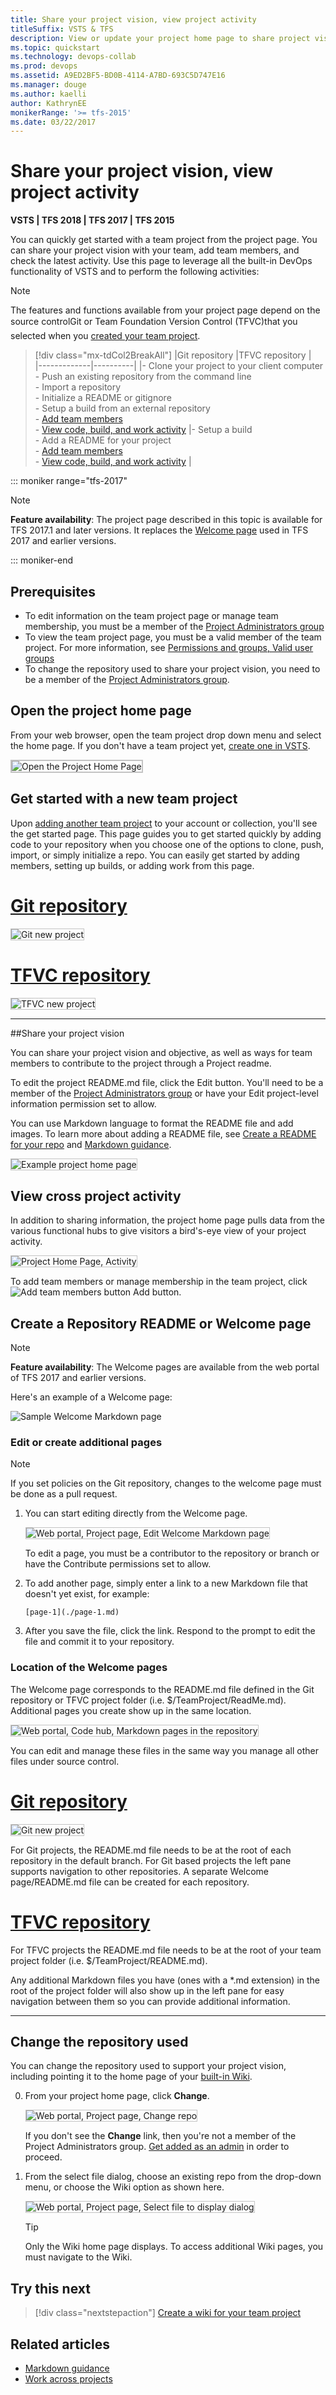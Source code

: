 ```yaml
---
title: Share your project vision, view project activity 
titleSuffix: VSTS & TFS 
description: View or update your project home page to share project vision, objectives, and activity for Visual Studio Team Services or Team Foundation Server   
ms.topic: quickstart
ms.technology: devops-collab
ms.prod: devops
ms.assetid: A9ED2BF5-BD0B-4114-A7BD-693C5D747E16
ms.manager: douge
ms.author: kaelliauthor: KathrynEE
monikerRange: '>= tfs-2015'
ms.date: 03/22/2017
---
```


# Share your project vision, view project activity   

**VSTS | TFS 2018 | TFS 2017 | TFS 2015**  

You can quickly get started with a team project from the project page. You can share your project vision with your team, add team members, and check the latest activity. Use this page to leverage all the built-in DevOps functionality of VSTS and to perform the following activities:

  
> [!NOTE]    
> The features and functions available from your project page depend on the source control&#151;Git or Team Foundation Version Control (TFVC)&#151;that you selected when you [created your team project](../../organizations/projects/create-project.md).  


> [!div class="mx-tdCol2BreakAll"]
> |Git repository   |TFVC repository   |  
> |-------------|----------| 
> |- Clone your project to your client computer<br/>- Push an existing repository from the command line<br/>- Import a repository<br/>- Initialize a README or gitignore<br/>- Setup a build from an external repository<br/>- [Add team members](#cross-project-activity)<br/>- [View code, build, and work activity](#cross-project-activity) |- Setup a build<br/>- Add a README for your project<br/>- [Add team members](#cross-project-activity)<br/>- [View code, build, and work activity](#cross-project-activity) |



::: moniker range="tfs-2017"

> [!NOTE]   
> **Feature availability**: The project page described in this topic is available for TFS 2017.1 and later versions. It replaces the [Welcome page](#welcome-pages) used in TFS 2017 and earlier versions. 

::: moniker-end

## Prerequisites

- To edit information on the team project page or manage team membership, you must be a member of the [Project Administrators group](../../organizations/security/set-project-collection-level-permissions.md) 
- To view the team project page, you must be a valid member of the team project. For more information, see [Permissions and groups, Valid user groups](../../organizations/security/about-permissions.md#validusers) 
- To change the repository used to share your project vision, you need to be a member of the [Project Administrators group](../../organizations/security/set-project-collection-level-permissions.md).


## Open the project home page
From your web browser, open the team project drop down menu and select the home page. If you don't have a team project yet, [create one in VSTS](../../user-guide/sign-up-invite-teammates.md)<!---or set one up in an [on-premises TFS](../../organizations/projects/create-project.md)-->.   

<img src="_img/project-vision-status-project-home-page.png" alt="Open the Project Home Page" style="border: 2px solid #C3C3C3;" />

<!--- <b>https://<i>AccountName</i>.visualstudio.com/<i>ProjectName</i></b>
-->  

## Get started with a new team project 

Upon [adding another team project](../../organizations/projects/create-project.md) to your account or collection, you'll see the get started page. This page guides you to get started quickly by adding code to your repository when you choose one of the options to clone, push, import, or simply initialize a repo. You can easily get started by adding members, setting up builds, or adding work from this page.


# [Git repository](#tab/git)

<img src="_img/project-home-page-get-started-info.png" alt="Git new project" style="border: 1px solid #C3C3C3;" />       

# [TFVC repository](#tab/tfvc)

<img src="_img/project-home-page-1.png" alt="TFVC new project" style="border: 1px solid #C3C3C3;" />       

---

##Share your project vision

You can share your project vision and objective, as well as ways for team members to contribute to the project through a Project readme. 

To edit the project README.md file, click the Edit button. You'll need to be a member of the [Project Administrators group](../../organizations/security/set-project-collection-level-permissions.md) or have your Edit project-level information permission set to allow. 

You can use Markdown language to format the README file and add images. To learn more about adding a README file, see [Create a README for your repo](../../git/create-a-readme.md) and [Markdown guidance](../wiki/markdown-guidance.md). 

<img src="_img/project-home-page-sample-vs-code-readme.png" alt="Example project home page" style="border: 1px solid #C3C3C3;" />       


<a id="cross-project-activity">  </a>
## View cross project activity  

In addition to sharing information, the project home page pulls data from the various functional hubs to give visitors a bird's-eye view of your project activity. 

<img src="_img/project-home-page-activity.png" alt="Project Home Page, Activity" style="border: 1px solid #C3C3C3;" />       

To add team members or manage membership in the team project, click ![Add team members button](_img/project-home-page-add-team-members.png) Add button. 



<a id="welcome-pages"></a> 
## Create a Repository README or Welcome page 

> [!NOTE]  
> **Feature availability**: The Welcome pages are available from the web portal of TFS 2017 and earlier versions.  

Here's an example of a Welcome page:

![Sample Welcome Markdown page](_img/markdown-welcome-page.png)


### Edit or create additional pages

> [!NOTE]   
> If you set policies on the Git repository, changes to the welcome page must be done as a pull request.  

1. You can start editing directly from the Welcome page.

	<img src="_img/markdown-welcome-page-edit.png" alt="Web portal, Project page, Edit Welcome Markdown page" style="border: 1px solid #C3C3C3;" />     
	
	To edit a page, you must be a contributor to the repository or branch or have the Contribute permissions set to allow.  

2. To add another page, simply enter a link to a new Markdown file that doesn't yet exist, for example:
 
	`[page-1](./page-1.md)`

3. After you save the file, click the link. Respond to the prompt to edit the file and commit it to your repository.  


### Location of the Welcome pages
The Welcome page corresponds to the README.md file defined in the Git repository or TFVC project folder (i.e. $/TeamProject/ReadMe.md). Additional pages you create show up in the same location.

<img src="_img/markdown-multiple-pages-explorer-view.png" alt="Web portal, Code hub, Markdown pages in the repository" style="border: 1px solid #C3C3C3;" />      

You can edit and manage these files in the same way you manage all other files under source control. 

# [Git repository](#tab/git)

<img src="_img/project-home-page-get-started-info.png" alt="Git new project" style="border: 1px solid #C3C3C3;" />       


For Git projects, the README.md file needs to be at the root of each repository in the default branch. For Git based projects the left pane supports navigation to other repositories. A separate Welcome page/README.md file can be created for each repository.  

# [TFVC repository](#tab/tfvc)
For TFVC projects the README.md file needs to be at the root of your team project folder (i.e. $/TeamProject/README.md). 

Any additional Markdown files you have (ones with a *.md extension) in the root of the project folder will also show up in the left pane for easy navigation between them so you can provide additional information.  

--- 


## Change the repository used

You can change the repository used to support your project vision, including pointing it to the home page of your [built-in Wiki](add-edit-wiki.md).

0. From your project home page, click **Change**. 

	<img src="_img/share-project/change-repo.png" alt="Web portal, Project page, Change repo" style="border: 1px solid #C3C3C3;" />     

	If you don't see the **Change** link, then you're not a member of the Project Administrators group. [Get added as an admin](../../organizations/security/set-project-collection-level-permissions.md) in order to proceed.

0. From the select file dialog, choose an existing repo from the drop-down menu, or choose the Wiki option as shown here. 

	<img src="_img/share-project/select-file-to-display-dialog.png" alt="Web portal, Project page, Select file to display dialog" style="border: 1px solid #C3C3C3;" />     

	> [!TIP]  
	> Only the Wiki home page displays. To access additional Wiki pages, you must navigate to the Wiki.    

## Try this next

> [!div class="nextstepaction"]
> [Create a wiki for your team project](wiki-create-repo.md) 


## Related articles  

- [Markdown guidance](../wiki/markdown-guidance.md) 
- [Work across projects](../navigation/work-across-projects.md)


 


  

